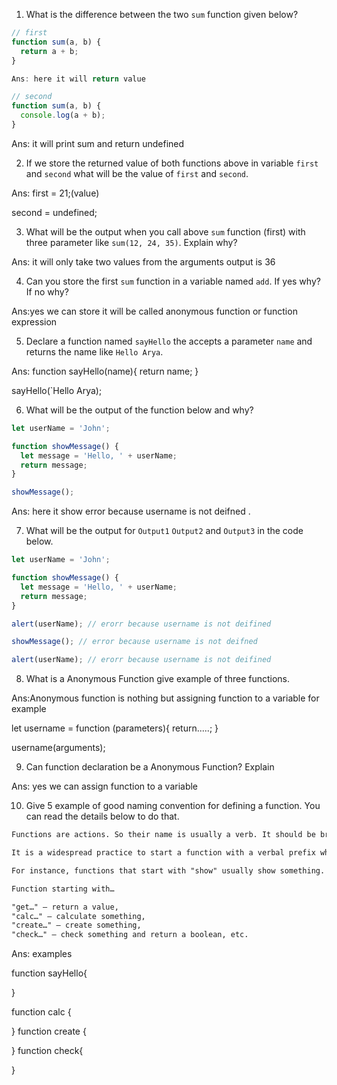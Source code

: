 1. What is the difference between the two `sum` function given below?

```js
// first
function sum(a, b) {
  return a + b;
}

Ans: here it will return value

// second
function sum(a, b) {
  console.log(a + b);
}
```

Ans: it will print sum and return undefined

2. If we store the returned value of both functions above in variable `first` and `second` what will be the value of `first` and `second`.

Ans: first = 21;(value)

second = undefined;

3. What will be the output when you call above `sum` function (first) with three parameter like `sum(12, 24, 35)`. Explain why?

Ans: it will only take two values from the arguments output is 36

4. Can you store the first `sum` function in a variable named `add`. If yes why? If no why?

Ans:yes we can store it will be called anonymous function or function expression

5. Declare a function named `sayHello` the accepts a parameter `name` and returns the name like `Hello Arya`.

Ans: function sayHello(name){
  return name;
}

sayHello(`Hello Arya);

6. What will be the output of the function below and why?

```js
let userName = 'John';

function showMessage() {
  let message = 'Hello, ' + userName;
  return message;
}

showMessage();
```

Ans: here it show error because username is not deifned .

7. What will be the output for `Output1` `Output2` and `Output3` in the code below.

```js
let userName = 'John';

function showMessage() {
  let message = 'Hello, ' + userName;
  return message;
}

alert(userName); // erorr because username is not deifined 

showMessage(); // error because username is not deifned

alert(userName); // erorr because username is not deifined 
```

8. What is a Anonymous Function give example of three functions.

Ans:Anonymous function is nothing but assigning function to a variable  for example

let username = function (parameters){
  return.....;
}

username(arguments);

9. Can function declaration be a Anonymous Function? Explain

Ans: yes we can assign function to a variable 

10. Give 5 example of good naming convention for defining a function. You can read the details below to do that.

```md
Functions are actions. So their name is usually a verb. It should be brief, as accurate as possible and describe what the function does, so that someone reading the code gets an indication of what the function does.

It is a widespread practice to start a function with a verbal prefix which vaguely describes the action. There must be an agreement within the team on the meaning of the prefixes.

For instance, functions that start with "show" usually show something.

Function starting with…

"get…" – return a value,
"calc…" – calculate something,
"create…" – create something,
"check…" – check something and return a boolean, etc.
```
Ans: examples

function sayHello{

}

function calc {

}
function create {

}
function check{
  
}
